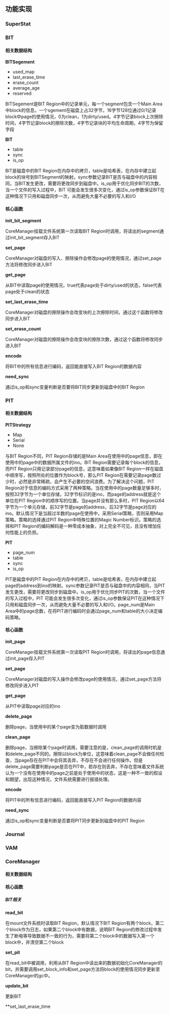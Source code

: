 ## 功能实现

### SuperStat



### BIT

#### 相关数据结构

**BITSegement**

* used_map
* last_erase_time
* erase_count
* average_age
* reserved

BITSegement是BIT Region中的记录单元，每一个segment包含一个Main Area中block的信息。一个sgement在磁盘上占32字节，16字节128位通过0/1记录block中page的使用情况，0为clean，1为dirty/used。4字节记录block上次擦除时间，4字节记录block的擦除次数，4字节记录块的平均生命周期，4字节为保留字段

**BIT**

* table
* sync
* is_op

BIT是磁盘中的BIT Region在内存中的拷贝，table是哈希表，在内存中建立起block的块号到BITSegment的映射。sync参数记录BIT是否与磁盘中的内容相同，当BIT发生更改，需要将更改同步到磁盘中。is_op用于优化同步BIT的次数，当一个文件的写入过程中，BIT 可能会发生很多次变化，通过is_op参数保证BIT在这种情况下只用和磁盘同步一次，从而避免大量不必要的写入和I/O

#### 核心函数

**init_bit_segment**

CoreManager挂载文件系统第一次读取BIT Region时调用，将读出的segment通过init_bit_segment存入BIT

**set_page**

CoreManager对磁盘的写入、擦除操作会修改page的使用情况，通过set_page方法将修改同步进入BIT

**get_page**

从BIT中读取page的使用情况，true代表page处于dirty/used的状态，false代表page处于clean的状态

**set_last_erase_time**

CoreManager对磁盘的擦除操作会改变块的上次擦除时间，通过这个函数将修改同步进入BIT

**set_erase_count**

CoreManager对磁盘的擦除操作会改变块的擦除次数，通过这个函数将修改同步进入BIT

**encode**

将BIT中的所有信息进行编码，返回能直接写入BIT Region的数据内容

**need_sync**

通过is_op和sync变量判断是否要将BIT同步更新到磁盘中的BIT Region

### PIT

#### 相关数据结构

**PITStrategy**

* Map
* Serial
* None

与BIT Region不同，PIT Region存储的是Main Area在使用中的page信息，即在使用中的page中的数据所属文件的ino。BIT Region需要记录每个block的信息，而PIT Region只用记录部分page的信息，这意味着如果像BIT Region一样在磁盘中顺序写，按照所处的位置作为block号，那么PIT Region在需要记录page数过少时，必然是非常稀疏，会产生不必要的空间浪费。为了解决这个问题，PIT Region对于信息的编码方式采用了两种策略。当在使用中的page数量足够多时，按照32字节为一个单位存储，32字节标识的是ino，而page的address就是这个单位在PIT Region中的顺序写的位置。当page并没有那么多时，PIT Region以64字节为一个单元存储，前32字节是page的address，后32字节是page对应的ino。默认情况下是当超过半数的page在使用中，采用Serial策略，否则采用Map策略。策略的选择通过PIT Region中特殊位置的Magic Number标识。策略的选择和PIT Region的编码解码是一种零成本抽象，对上完全不可见，且没有增加任何性能上的负担。

**PIT**

* page_num
* table
* sync
* is_op

PIT是磁盘中的PIT Region在内存中的拷贝，table是哈希表，在内存中建立起page的address到ino的映射。sync参数记录PIT是否与磁盘中的内容相同，当PIT发生更改，需要将更改同步到磁盘中。is_op用于优化同步PIT的次数，当一个文件的写入过程中，PIT 可能会发生很多次变化，通过is_op参数保证PIT在这种情况下只用和磁盘同步一次，从而避免大量不必要的写入和I/O。page_num是Main Area中的page总数，在将PIT进行编码时会通过page_num和table的大小决定编码策略。

#### 核心函数

**init_page**

CoreManager挂载文件系统第一次读取PIT Region时调用，将读出的page信息通过init_page存入PIT

**set_page**

CoreManager对磁盘的写入操作会修改page的使用情况，通过set_page方法将修改同步进入PIT

**get_page**

从PIT中读取page对应的ino

**delete_page**

删除page，当使用中的某个page变为脏数据时调用

**clean_page**

删除page，当擦除某个page时调用，需要注意的是，clean_page的调用时机是和delete_page不同的。擦除以block为单位，这意味着clean_page不会做任何检查，当page存在在PIT中会将其丢弃，不存在不会进行任何操作。但是delete_page需要判断page是否在PIT中，若存在则丢弃，不存在意味着文件系统认为一个没有在使用中的page之前是处于使用中的状态，这是一种不一致的假设和期望，出现这种情况，文件系统需要进行报错处理。

**encode**

将PIT中的所有信息进行编码，返回能直接写入PIT Region的数据内容

**need_sync**

通过is_op和sync变量判断是否要将PIT同步更新到磁盘中的PIT Region

### Journal



### VAM



### CoreManager

#### 相关数据结构



#### 核心函数

##### BIT相关

**read_bit**

在mount文件系统时读取BIT Region，默认情况下BIT Region有两个block，第二个block作为日志，如果第二个block中有数据，说明BIT Region的修改过程中发生了断电等导致数据不一致的行为，需要将第二个block中的数据写入第一个block中，并清空第二个block

**set_pit**

在read_bit中被调用，利用从BIT Region中读出来的数据初始化CoreManager的bit，并需要调用set_block_info和set_page方法将block的使用情况同步更新至CoreManager的gc中。

**update_bit**

更新BIT

**set_last_erase_time
